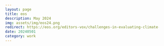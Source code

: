 ```yaml
---
layout: page
title: eos
description: May 2024
img: assets/img/eos24.png
redirect: https://eos.org/editors-vox/challenges-in-evaluating-climate-sensitivity-from-climate-models
date: 20240501
category: work
---
```

